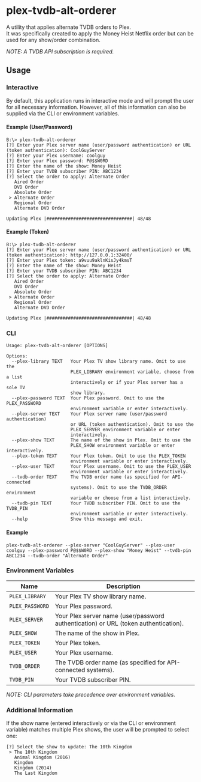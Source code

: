 # plex-tvdb-alt-orderer
A utility that applies alternate TVDB orders to Plex.  
It was specifically created to apply the Money Heist Netflix order but can be used for any show/order combination.

_NOTE: A TVDB API subscription is required._

## Usage
### Interactive
By default, this application runs in interactive mode and will prompt the user for all necessary information.
However, all of this information can also be supplied via the CLI or environment variables.

#### Example (User/Password)
```
B:\> plex-tvdb-alt-orderer
[?] Enter your Plex server name (user/password authentication) or URL (token authentication): CoolGuyServer
[?] Enter your Plex username: coolguy
[?] Enter your Plex password: P@$$W0RD
[?] Enter the name of the show: Money Heist
[?] Enter your TVDB subscriber PIN: ABC1234
[?] Select the order to apply: Alternate Order
   Aired Order
   DVD Order
   Absolute Order
 > Alternate Order
   Regional Order
   Alternate DVD Order

Updating Plex |################################| 48/48
```

#### Example (Token)
```
B:\> plex-tvdb-alt-orderer
[?] Enter your Plex server name (user/password authentication) or URL (token authentication): http://127.0.0.1:32400/
[?] Enter your Plex token: a9vuu9aklnKisJy4kmsT
[?] Enter the name of the show: Money Heist
[?] Enter your TVDB subscriber PIN: ABC1234
[?] Select the order to apply: Alternate Order
   Aired Order
   DVD Order
   Absolute Order
 > Alternate Order
   Regional Order
   Alternate DVD Order

Updating Plex |################################| 48/48
```

### CLI
```
Usage: plex-tvdb-alt-orderer [OPTIONS]

Options:
  --plex-library TEXT   Your Plex TV show library name. Omit to use the
                        PLEX_LIBRARY environment variable, choose from a list
                        interactively or if your Plex server has a sole TV
                        show library.
  --plex-password TEXT  Your Plex password. Omit to use the PLEX_PASSWORD
                        environment variable or enter interactively.
  --plex-server TEXT    Your Plex server name (user/password authentication)
                        or URL (token authentication). Omit to use the
                        PLEX_SERVER environment variable or enter
                        interactively.
  --plex-show TEXT      The name of the show in Plex. Omit to use the
                        PLEX_SHOW environment variable or enter interactively.
  --plex-token TEXT     Your Plex token. Omit to use the PLEX_TOKEN
                        environment variable or enter interactively.
  --plex-user TEXT      Your Plex username. Omit to use the PLEX_USER
                        environment variable or enter interactively.
  --tvdb-order TEXT     The TVDB order name (as specified for API-connected
                        systems). Omit to use the TVDB_ORDER environment
                        variable or choose from a list interactively.
  --tvdb-pin TEXT       Your TVDB subscriber PIN. Omit to use the TVDB_PIN
                        environment variable or enter interactively.
  --help                Show this message and exit.
```

#### Example
```
plex-tvdb-alt-orderer --plex-server "CoolGuyServer" --plex-user coolguy --plex-password P@$$W0RD --plex-show "Money Heist" --tvdb-pin ABC1234 --tvdb-order "Alternate Order"
```

### Environment Variables
| Name | Description |
| ------------- | ------------- |
| `PLEX_LIBRARY` | Your Plex TV show library name. |
| `PLEX_PASSWORD` | Your Plex password. |
| `PLEX_SERVER` | Your Plex server name (user/password authentication) or URL (token authentication). |
| `PLEX_SHOW` | The name of the show in Plex. |
| `PLEX_TOKEN` | Your Plex token. |
| `PLEX_USER` | Your Plex username. |
| `TVDB_ORDER` | The TVDB order name (as specified for API-connected systems). |
| `TVDB_PIN` | Your TVDB subscriber PIN. |

_NOTE: CLI parameters take precedence over environment variables._

### Additional Information
If the show name (entered interactively or via the CLI or environment variable) matches multiple Plex shows, the user will be prompted to select one:
```
[?] Select the show to update: The 10th Kingdom
 > The 10th Kingdom
   Animal Kingdom (2016)
   Kingdom
   Kingdom (2014)
   The Last Kingdom
```